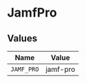 # JamfPro


## Values

| Name       | Value      |
| ---------- | ---------- |
| `JAMF_PRO` | jamf-pro   |